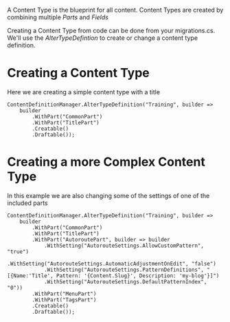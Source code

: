A Content Type is the blueprint for all content.
Content Types are created by combining multiple *Parts* and *Fields*

Creating a Content Type from code can be done from your migrations.cs. We'll use the *AlterTypeDefintion* to create or change a content type definition. 

# Creating a Content Type

Here we are creating a simple content type with a title

    ContentDefinitionManager.AlterTypeDefinition("Training", builder =>
        builder
            .WithPart("CommonPart")
            .WithPart("TitlePart")
            .Creatable()
            .Draftable());

# Creating a more Complex Content Type

In this example we are also changing some of the settings of one of the included parts

    ContentDefinitionManager.AlterTypeDefinition("Training", builder =>
        builder
            .WithPart("CommonPart")
            .WithPart("TitlePart")
            .WithPart("AutoroutePart", builder => builder
                .WithSetting("AutorouteSettings.AllowCustomPattern", "true")
                .WithSetting("AutorouteSettings.AutomaticAdjustmentOnEdit", "false")
                .WithSetting("AutorouteSettings.PatternDefinitions", "[{Name:'Title', Pattern: '{Content.Slug}', Description: 'my-blog'}]")
                .WithSetting("AutorouteSettings.DefaultPatternIndex", "0"))
            .WithPart("MenuPart")
            .WithPart("TagsPart")
            .Creatable()
            .Draftable());
